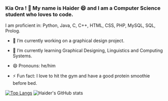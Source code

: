 ### Kia Ora ! 👋 My name is Haider 😄 and I am a Computer Science student who loves to code.

I am proficient in: Python, Java, C, C++, HTML, CSS, PHP, MySQL, SQL, Prolog.

- 🔭 I’m currently working on a graphical design project.
- 🌱 I’m currently learning Graphical Designing, Linguistics and Computing Systems.

- 😄 Pronouns: he/him
- ⚡ Fun fact: I love to hit the gym and have a good protein smoothie before bed.

[![Top Langs](https://github-readme-stats.vercel.app/api/top-langs/?username=msa280&layout=compact)](https://github.com/msa280/github-readme-stats)
![Haider's GitHub stats](https://github-readme-stats.vercel.app/api?username=msa280&theme=highcontrast&show_icons=true)
